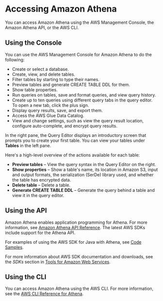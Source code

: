# Accessing Amazon Athena<a name="accessing-Athena"></a>

 You can access Amazon Athena using the AWS Management Console, the Amazon Athena API, or the AWS CLI\.

## Using the Console<a name="console-Athena"></a>

You can use the AWS Management Console for Amazon Athena to do the following:
+ Create or select a database\. 
+ Create, view, and delete tables\. 
+ Filter tables by starting to type their names\.
+ Preview tables and generate CREATE TABLE DDL for them\.
+ Show table properties\.
+ Run queries on tables, save and format queries, and view query history\.
+ Create up to ten queries using different query tabs in the query editor\. To open a new tab, click the plus sign\.
+ Display query results, save, and export them\.
+ Access the AWS Glue Data Catalog\.
+ View and change settings, such as view the query result location, configure auto\-complete, and encrypt query results\.

In the right pane, the Query Editor displays an introductory screen that prompts you to create your first table\. You can view your tables under **Tables** in the left pane\.

 Here's a high\-level overview of the actions available for each table:
+ **Preview tables** – View the query syntax in the Query Editor on the right\. 
+ **Show properties** – Show a table's name, its location in Amazon S3, input and output formats, the serialization \(SerDe\) library used, and whether the table has encrypted data\.
+ **Delete table** – Delete a table\.
+ **Generate CREATE TABLE DDL** – Generate the query behind a table and view it in the query editor\.

## Using the API<a name="Using-API"></a>

 Amazon Athena enables application programming for Athena\. For more information, see [Amazon Athena API Reference](https://docs.aws.amazon.com/athena/latest/APIReference/)\. The latest AWS SDKs include support for the Athena API\. 

For examples of using the AWS SDK for Java with Athena, see [Code Samples](code-samples.md)\. 

For more information about AWS SDK documentation and downloads, see the *SDKs* section in [Tools for Amazon Web Services](https://aws.amazon.com/tools/)\. 

## Using the CLI<a name="Using-CLI"></a>

 You can access Amazon Athena using the AWS CLI\. For more information, see the [AWS CLI Reference for Athena](https://docs.aws.amazon.com/cli/latest/reference/athena/)\. 